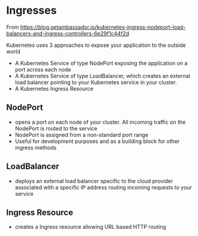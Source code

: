 # Ingresses

From https://blog.getambassador.io/kubernetes-ingress-nodeport-load-balancers-and-ingress-controllers-6e29f1c44f2d

Kubernetes uses 3 approaches to expose your application to the outside world
- A Kubernetes Service of type NodePort exposing the application on a port across each node
- A Kubernetes Service of type LoadBalancer, which creates an external load balancer pointing to your Kubernetes service in your cluster.
- A Kubernetes Ingress Resource

## NodePort

- opens a port on each node of your cluster. All incoming traffic on the NodePort is routed to the service
- NodePort is assigned from a non-standard port range
- Useful for development purposes and as a building block for other ingress methods

## LoadBalancer

- deploys an external load balancer specific to the cloud provider associated with a specific IP address routing incoming requests to your service

## Ingress Resource

- creates a Ingress resource allowing URL based HTTP routing

